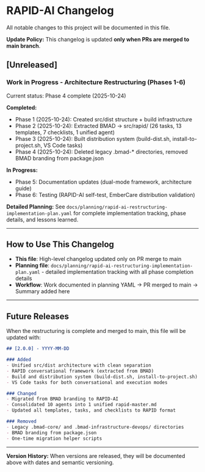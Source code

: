 # RAPID-AI Changelog

All notable changes to this project will be documented in this file.

**Update Policy:** This changelog is updated **only when PRs are merged to main branch**.

## [Unreleased]

### Work in Progress - Architecture Restructuring (Phases 1-6)

Current status: Phase 4 complete (2025-10-24)

**Completed:**
- Phase 1 (2025-10-24): Created src/dist structure + build infrastructure
- Phase 2 (2025-10-24): Extracted BMAD → src/rapid/ (26 tasks, 13 templates, 7 checklists, 1 unified agent)
- Phase 3 (2025-10-24): Built distribution system (build-dist.sh, install-to-project.sh, VS Code tasks)
- Phase 4 (2025-10-24): Deleted legacy .bmad-* directories, removed BMAD branding from package.json

**In Progress:**
- Phase 5: Documentation updates (dual-mode framework, architecture guide)
- Phase 6: Testing (RAPID-AI self-test, EmberCare distribution validation)

**Detailed Planning:** See `docs/planning/rapid-ai-restructuring-implementation-plan.yaml` for complete implementation tracking, phase details, and lessons learned.

---

## How to Use This Changelog

- **This file**: High-level changelog updated only on PR merge to main
- **Planning file**: `docs/planning/rapid-ai-restructuring-implementation-plan.yaml` - detailed implementation tracking with all phase completion details
- **Workflow**: Work documented in planning YAML → PR merged to main → Summary added here

---

## Future Releases

When the restructuring is complete and merged to main, this file will be updated with:

```markdown
## [2.0.0] - YYYY-MM-DD

### Added
- Unified src/dist architecture with clean separation
- RAPID conversational framework (extracted from BMAD)
- Build and distribution system (build-dist.sh, install-to-project.sh)
- VS Code tasks for both conversational and execution modes

### Changed
- Migrated from BMAD branding to RAPID-AI
- Consolidated 10 agents into 1 unified rapid-master.md
- Updated all templates, tasks, and checklists to RAPID format

### Removed
- Legacy .bmad-core/ and .bmad-infrastructure-devops/ directories
- BMAD branding from package.json
- One-time migration helper scripts
```

---

**Version History:** When versions are released, they will be documented above with dates and semantic versioning.
